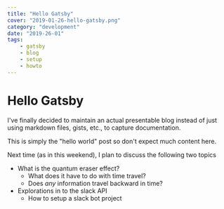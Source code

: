 ```yaml
---
title: "Hello Gatsby"
cover: "2019-01-26-hello-gatsby.png"
category: "development"
date: "2019-26-01"
tags:
    - gatsby
    - blog
    - setup
    - howto
---
```


# Hello Gatsby

I've finally decided to maintain an actual presentable blog instead of just using markdown files, gists, etc., to capture documentation.

This is simply the "hello world" post so don't expect much content here.

Next time (as in this weekend), I plan to discuss the following two topics

- What is the quantum eraser effect?
  - What does it have to do with time travel?
  - Does *any* information travel backward in time?
- Explorations in to the slack API
  - How to setup a slack bot project
